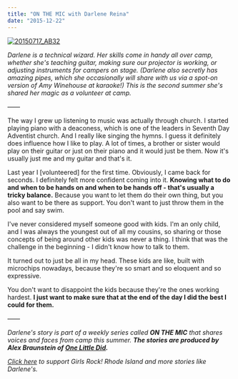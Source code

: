 ```yaml
---
title: "ON THE MIC with Darlene Reina"
date: "2015-12-22"
---
```


[![20150717_AB32](http://girlsrockri.org/wp-content/uploads/2015/12/20150717_AB32-1024x683.jpg)](http://girlsrockri.org/wp-content/uploads/2015/12/20150717_AB32.jpg)

_Darlene is a technical wizard. Her skills come in handy all over camp, whether she's teaching guitar, making sure our projector is working, or adjusting instruments for campers on stage. (Darlene also secretly has amazing pipes, which she occasionally will share with us via a spot-on version of Amy Winehouse at karaoke!) This is the second summer she's shared her magic as a volunteer at camp._

——

The way I grew up listening to music was actually through church. I started playing piano with a deaconess, which is one of the leaders in Seventh Day Adventist church. And I really like singing the hymns. I guess it definitely does influence how I like to play. A lot of times, a brother or sister would play on their guitar or just on their piano and it would just be them. Now it's usually just me and my guitar and that's it.

Last year I \[volunteered\] for the first time. Obviously, I came back for seconds. I definitely felt more confident coming into it. **Knowing what to do and when to be hands on and when to be hands off - that's usually a tricky balance.** Because you want to let them do their own thing, but you also want to be there as support. You don't want to just throw them in the pool and say swim.

I've never considered myself someone good with kids. I'm an only child, and I was always the youngest out of all my cousins, so sharing or those concepts of being around other kids was never a thing. I think that was the challenge in the beginning - I didn't know how to talk to them.

It turned out to just be all in my head. These kids are like, built with microchips nowadays, because they're so smart and so eloquent and so expressive.

You don't want to disappoint the kids because they're the ones working hardest. **I just want to make sure that at the end of the day I did the best I could for them.**

——

_Darlene's story is part of a weekly series called **ON THE MIC** that shares voices and faces from camp this summer. ___The stories are produced by Alex Braunstein of [One Little Did](http://www.onelittledidstories.com/).____

_[Click here](https://www.razoo.com/story/Girls-Rock-Rhode-Island) to support Girls Rock! Rhode Island and more stories like Darlene's._
